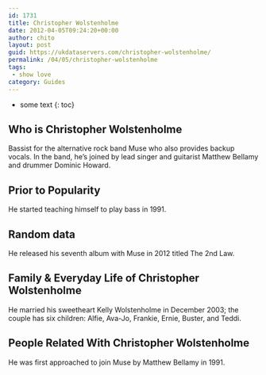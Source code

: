 ```yaml
---
id: 1731
title: Christopher Wolstenholme
date: 2012-04-05T09:24:20+00:00
author: chito
layout: post
guid: https://ukdataservers.com/christopher-wolstenholme/
permalink: /04/05/christopher-wolstenholme
tags:
 - show love
category: Guides
---
```


* some text
{: toc}


## Who is  Christopher Wolstenholme
                  
                  
                  
Bassist for the alternative rock band Muse who also provides backup vocals. In the band, he&#8217;s joined by lead singer and guitarist Matthew Bellamy and drummer Dominic Howard.
                  
                
                
                
## Prior to Popularity 
                  
                  
                  
He started teaching himself to play bass in 1991.
                  
                
                
                
## Random data 
                  
                  
                  
He released his seventh album with Muse in 2012 titled The 2nd Law.
                  
                
                
                
## Family & Everyday Life of Christopher Wolstenholme
                  
                  
                  
He married his sweetheart Kelly Wolstenholme in December 2003; the couple has six children: Alfie, Ava-Jo, Frankie, Ernie, Buster, and Teddi.
                  
                
                
                
## People Related With  Christopher Wolstenholme
                  
                  
                  
He was first approached to join Muse by Matthew Bellamy in 1991.
                  
                
              
            
          
          
          
    
    
  
